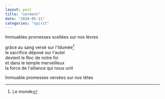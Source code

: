 ```yaml
---
layout: post
title: "serment"
date: "2020-05-11"
categories: "spirit"
---
```


Immuables promesses scellées sur nos lèvres

grâce au sang versé sur l'Idumée[^1]  
le sacrifice déposé sur l'autel  
devient le Roc de notre foi  
et dans le temple merveilleux  
la force de l'alliance qui nous unit

Immuable promesses versées sur nos têtes

[^1]: Le monde
